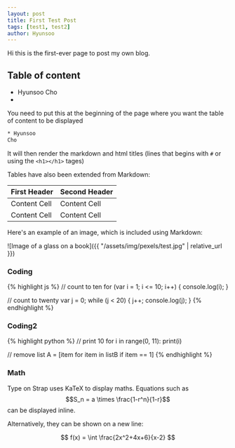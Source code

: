```yaml
---
layout: post
title: First Test Post
tags: [test1, test2]
author: Hyunsoo
---
```


Hi this is the first-ever page to post my own blog.

## Table of content

<!-- To be placed at the beginning of the post, it is where the table of content will be generated -->
* Hyunsoo
  Cho
* 
You need to put this at the beginning of the page where you want the table of content to be displayed

```html
* Hyunsoo
Cho
```

It will then render the markdown and html titles (lines that begins with `#` or using the `<h1></h1>` tages)



Tables have also been extended from Markdown:

| First Header | Second Header |
|--------------|---------------|
| Content Cell | Content Cell  |
| Content Cell | Content Cell  |

Here's an example of an image, which is included using Markdown:

![Image of a glass on a book]({{ "/assets/img/pexels/test.jpg" | relative_url }})

### Coding

{% highlight js %}
// count to ten
for (var i = 1; i <= 10; i++) {
    console.log(i);
}

// count to twenty
var j = 0;
while (j < 20) {
    j++;
    console.log(j);
}
{% endhighlight %}

### Coding2


{% highlight python %}
// print 10
for i in range(0, 11):
  print(i)


// remove
list A = [item for item in listB if item == 1]
{% endhighlight %}

### Math

Type on Strap uses KaTeX to display maths. Equations such as $$S_n = a \times \frac{1-r^n}{1-r}$$ can be displayed inline.

Alternatively, they can be shown on a new line:

$$ f(x) = \int \frac{2x^2+4x+6}{x-2} $$

